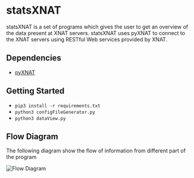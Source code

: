 # statsXNAT

statsXNAT is a set of programs which gives the user to get an overview of the data present at XNAT servers. statsXNAT uses pyXNAT to connect to the XNAT servers using RESTful Web services provided by XNAT.


## Dependencies

 - [pyXNAT](https://pyxnat.github.io/pyxnat/index.html) 

## Getting Started
- ```pip3 install -r requirements.txt```
- ```python3 configFileGenerator.py```
- ```python3 dataView.py```

## Flow Diagram

The following diagram show the flow of information from different part of the program

![Flow Diagram](https://github.com/Udolf15/statsXNAT/images/flowDiagram.png)